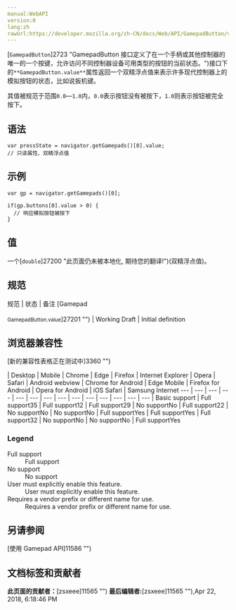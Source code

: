 ```yaml
---
manual:WebAPI
version:0
lang:zh
rawUrl:https://developer.mozilla.org/zh-CN/docs/Web/API/GamepadButton/value
---
```






[`GamepadButton`]2723 "GamepadButton 接口定义了在一个手柄或其他控制器的唯一的一个按键，允许访问不同控制器设备可用类型的按钮的当前状态。")接口下的`**GamepadButton.value**`属性返回一个双精浮点值来表示许多现代控制器上的模拟按钮的状态，比如说扳机键。



其值被规范于范围`0.0`—`1.0`内，`0.0`表示按钮没有被按下，`1.0`则表示按钮被完全按下。


## 语法<a name="语法"></a>

```
var pressState = navigator.getGamepads()[0].value;
// 只读属性、双精浮点值
```

## 示例<a name="示例"></a>

```
var gp = navigator.getGamepads()[0];

if(gp.buttons[0].value > 0) {
  // 响应模拟按钮被按下
}
```

## 值<a name="值"></a>


一个[`double`]27200 "此页面仍未被本地化, 期待您的翻译!")(双精浮点值)。


## 规范<a name="规范"></a>

规范 | 状态 | 备注 
[Gamepad<br></br><small>GamepadButton.value</small>]27201 "") | Working Draft | Initial definition 


## 浏览器兼容性<a name="浏览器兼容性"></a>
[新的兼容性表格正在测试中<i></i>]3360 "")

 | <abbr>Desktop<i></i></abbr> | <abbr>Mobile<i></i></abbr> 
 | <abbr>Chrome<i></i></abbr> | <abbr>Edge<i></i></abbr> | <abbr>Firefox<i></i></abbr> | <abbr>Internet Explorer<i></i></abbr> | <abbr>Opera<i></i></abbr> | <abbr>Safari<i></i></abbr> | <abbr>Android webview<i></i></abbr> | <abbr>Chrome for Android<i></i></abbr> | <abbr>Edge Mobile<i></i></abbr> | <abbr>Firefox for Android<i></i></abbr> | <abbr>Opera for Android<i></i></abbr> | <abbr>iOS Safari<i></i></abbr> | <abbr>Samsung Internet<i></i></abbr> 
 ---  |  ---  |  ---  |  ---  |  ---  |  ---  |  ---  |  ---  |  ---  |  ---  |  ---  |  ---  |  ---  |  ---  | 
Basic support | <abbr>Full support</abbr>35 | <abbr>Full support</abbr>12 | <abbr>Full support</abbr>29 | <abbr>No support</abbr>No | <abbr>Full support</abbr>22 | <abbr>No support</abbr>No | <abbr>No support</abbr>No | <abbr>Full support</abbr>Yes | <abbr>Full support</abbr>Yes | <abbr>Full support</abbr>32 | <abbr>No support</abbr>No | <abbr>No support</abbr>No | <abbr>Full support</abbr>Yes 


### Legend<a name="Legend"></a>
<dl><dt id=''><abbr>Full support</abbr></dt><dd>Full support</dd><dt id=''><abbr>No support</abbr></dt><dd>No support</dd><dt id=''><abbr>User must explicitly enable this feature.<i></i></abbr></dt><dd>User must explicitly enable this feature.</dd><dt id=''><abbr>Requires a vendor prefix or different name for use.<i></i></abbr></dt><dd>Requires a vendor prefix or different name for use.</dd></dl>

## 另请参阅<a name="另请参阅"></a>


[使用 Gamepad API]11586 "")




## 文档标签和贡献者
**此页面的贡献者：**[zsxeee]11565 "")
**最后编辑者:**[zsxeee]11565 ""),<time>Apr 22, 2018, 6:18:46 PM</time>


